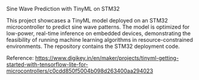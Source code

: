 Sine Wave Prediction with TinyML on STM32

This project showcases a TinyML model deployed on an STM32 microcontroller to predict sine wave patterns. The model is optimized for low-power, real-time inference on embedded devices, demonstrating the feasibility of running machine learning algorithms in resource-constrained environments. The repository contains the STM32 deployment code.

Reference: https://www.digikey.in/en/maker/projects/tinyml-getting-started-with-tensorflow-lite-for-microcontrollers/c0cdd850f5004b098d263400aa294023
